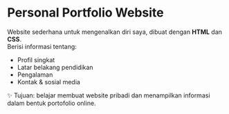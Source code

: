 # Personal Portfolio Website

Website sederhana untuk mengenalkan diri saya, dibuat dengan **HTML** dan **CSS**.  
Berisi informasi tentang:
- Profil singkat
- Latar belakang pendidikan
- Pengalaman
- Kontak & sosial media

✨ Tujuan: belajar membuat website pribadi dan menampilkan informasi dalam bentuk portofolio online.

